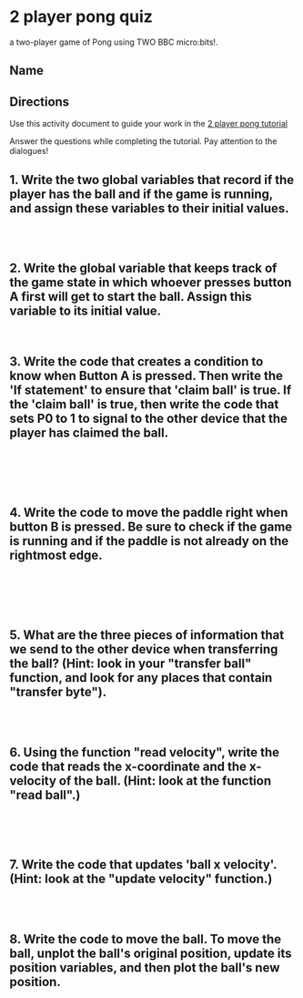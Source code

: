 # 2 player pong quiz

a two-player game of Pong using TWO BBC micro:bits!.

## Name

## Directions

Use this activity document to guide your work in the [2 player pong tutorial](/microbit/lessons/2-player-pong/tutorial)

Answer the questions while completing the tutorial. Pay attention to the dialogues!

## 1. Write the two global variables that record if the player has the ball and if the game is running, and assign these variables to their initial values.

<br/>

<br/>

## 2. Write the global variable that keeps track of the game state in which whoever presses button A first will get to start the ball. Assign this variable to its initial value.

<br/>

## 3. Write the code that creates a condition to know when Button A is pressed. Then write the 'If statement' to ensure that 'claim ball' is true. If the 'claim ball' is true, then write the code that sets P0 to 1 to signal to the other device that the player has claimed the ball.

<br/>

<br/>

<br/>

<br/>

## 4. Write the code to move the paddle right when button B is pressed. Be sure to check if the game is running and if the paddle is not already on the rightmost edge. 

<br/>

<br/>

<br/>

<br/>

## 5. What are the three pieces of information that we send to the other device when transferring the ball? (Hint: look in your "transfer ball" function, and look for any places that contain "transfer byte").

<br/>

<br/>

## 6. Using the function "read velocity", write the code that reads the x-coordinate and the x-velocity of the ball. (Hint: look at the function "read ball".)

<br/>

<br/>

<br/>

## 7. Write the code that updates 'ball x velocity'. (Hint: look at the "update velocity" function.)

<br/>

<br/>

## 8. Write the code to move the ball. To move the ball, unplot the ball's original position, update its position variables, and then plot the ball's new position.

<br/>

<br/>

<br/>

